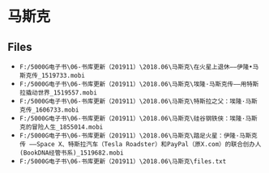 # 马斯克

## Files

- `F:/5000G电子书\06-书库更新（201911）\2018.06\马斯克\在火星上退休——伊隆•马斯克传_1519733.mobi`
- `F:/5000G电子书\06-书库更新（201911）\2018.06\马斯克\埃隆·马斯克传——用特斯拉撬动世界_1519557.mobi`
- `F:/5000G电子书\06-书库更新（201911）\2018.06\马斯克\特斯拉之父：埃隆·马斯克传_1606733.mobi`
- `F:/5000G电子书\06-书库更新（201911）\2018.06\马斯克\硅谷钢铁侠：埃隆·马斯克的冒险人生_1855014.mobi`
- `F:/5000G电子书\06-书库更新（201911）\2018.06\马斯克\踏足火星：伊隆·马斯克传 ——Space X、特斯拉汽车（Tesla Roadster）和PayPal（原X.com）的联合创办人 (BookDNA经管书系)_1519682.mobi`
- `F:/5000G电子书\06-书库更新（201911）\2018.06\马斯克\files.txt`
